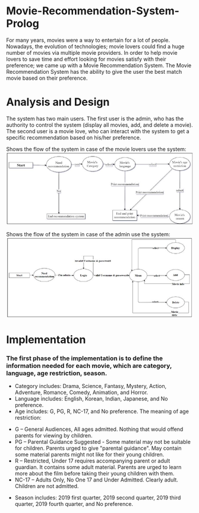 # Movie-Recommendation-System-Prolog
For many years, movies were a way to entertain for a lot of people. Nowadays, the evolution of technologies; movie lovers could find a huge number of movies via multiple movie providers. In order to help movie lovers to save time and effort looking for movies satisfy with their preference; we came up with a Movie Recommendation System. The Movie Recommendation System has the ability to give the user the best match movie based on their preference.


# Analysis and Design
The system has two main users. The first user is the admin, who has the authority to control the
system (display all movies, add, and delete a movie). The second user is a movie love, who can interact
with the system to get a specific recommendation based on his/her preference.

Shows the flow of the system in case of the movie lovers use the system:
![](https://github.com/Ranim1997/Movie-Recommendation-System-Prolog/blob/master/img/movielover.JPG)

Shows the flow of the system in case of the admin use the system:
![](https://github.com/Ranim1997/Movie-Recommendation-System-Prolog/blob/master/img/admin.JPG)


# Implementation
### The first phase of the implementation is to define the information needed for each movie, which are category, language, age restriction, season.

- Category includes: Drama, Science, Fantasy, Mystery, Action, Adventure, Romance, Comedy, Animation, and Horror.
- Language includes: English, Korean, Indian, Japanese, and No preference.
- Age includes: G, PG, R, NC-17, and No preference. The meaning of age restriction:
+ G – General Audiences, All ages admitted. Nothing that would offend parents for viewing by children.
+ PG – Parental Guidance Suggested - Some material may not be suitable for children. Parents urged to give "parental guidance". May contain some material parents might not like for their young children.
+ R – Restricted, Under 17 requires accompanying parent or adult guardian. It contains some adult material. Parents are urged to learn more about the film before taking their young children with them.
+ NC-17 – Adults Only, No One 17 and Under Admitted. Clearly adult. Children are not admitted.
- Season includes: 2019 first quarter, 2019 second quarter, 2019 third quarter, 2019 fourth quarter, and No preference.
